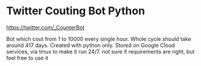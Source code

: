 # Twitter Couting Bot Python
 
 https://twitter.com/_CounterBot
 
 Bot which cout from 1 to 10000 every single hour. Whole cycle should take around 417 days.
 Created with python only. Stored on Google Cloud services, via tmux to make it run 24/7.
 not sure if requirements are right, but feel free to use it

